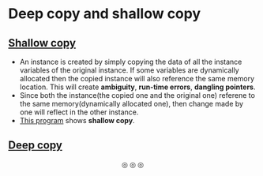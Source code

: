 # Deep copy and shallow copy

## <ins>Shallow copy</ins>
* An instance is created by simply copying the data of all the instance variables of the original instance. If some variables are dynamically allocated then the copied instance will also reference the same memory location. This will create **ambiguity**, **run-time errors**, **dangling pointers**.
* Since both the instance(the copied one and the original one) referene to the same memory(dynamically allocated one), then change made by one will reflect in the other instance.
* [This program]() shows **shallow copy**.

## <ins>Deep copy</ins>

<p align="center">
&#9678; &#9678; &#9678;
</p>
